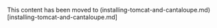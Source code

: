 This content has been moved to (installing-tomcat-and-cantaloupe.md)[installing-tomcat-and-cantaloupe.md]
